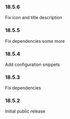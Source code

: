 ### 18.5.6

Fix icon and title description

### 18.5.5

Fix dependencies some more

### 18.5.4

Add configuration snippets

### 18.5.3

Fix dependencies

### 18.5.2

Initial public release
